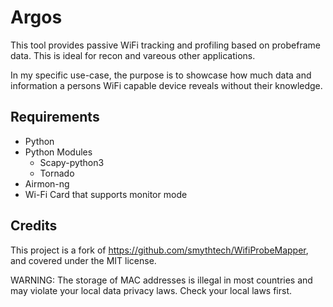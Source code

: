 # Argos
This tool provides passive WiFi tracking and profiling based on probeframe data. This is ideal for recon and vareous other applications. 

In my specific use-case, the purpose is to showcase how much data and information a persons WiFi capable device reveals without their knowledge.


## Requirements

- Python 
- Python Modules
  - Scapy-python3
  - Tornado
- Airmon-ng
- Wi-Fi Card that supports monitor mode

## Credits 
This project is a fork of https://github.com/smythtech/WifiProbeMapper, and covered under the MIT license. 

WARNING: The storage of MAC addresses is illegal in most countries and may violate your local data privacy laws. Check your local laws first.
